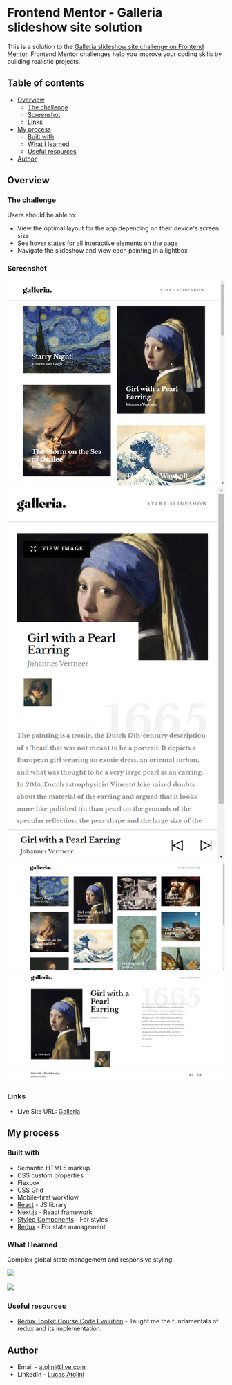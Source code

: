 # Frontend Mentor - Galleria slideshow site solution

This is a solution to the [Galleria slideshow site challenge on Frontend Mentor](https://www.frontendmentor.io/challenges/galleria-slideshow-site-tEA4pwsa6). Frontend Mentor challenges help you improve your coding skills by building realistic projects.

## Table of contents

- [Overview](#overview)
  - [The challenge](#the-challenge)
  - [Screenshot](#screenshot)
  - [Links](#links)
- [My process](#my-process)
  - [Built with](#built-with)
  - [What I learned](#what-i-learned)
  - [Useful resources](#useful-resources)
- [Author](#author)

## Overview

### The challenge

Users should be able to:

- View the optimal layout for the app depending on their device's screen size
- See hover states for all interactive elements on the page
- Navigate the slideshow and view each painting in a lightbox

### Screenshot

![](./capture1.png)
![](./capture2.png)
![](./capture3.png)
![](./capture4.png)


### Links
- Live Site URL: [Galleria](https://galleria-64563.firebaseapp.com/)

## My process

### Built with

- Semantic HTML5 markup
- CSS custom properties
- Flexbox
- CSS Grid
- Mobile-first workflow
- [React](https://reactjs.org/) - JS library
- [Next.js](https://nextjs.org/) - React framework
- [Styled Components](https://styled-components.com/) - For styles
- [Redux](https://redux-toolkit.js.org/) - For state management

### What I learned

Complex global state management and responsive styling.

![](./galleria_mobile_first_slide.gif)

![](./galleria_mobile_first.gif)

### Useful resources

- [Redux Toolkit Course Code Evolution](https://www.youtube.com/playlist?list=PLC3y8-rFHvwiaOAuTtVXittwybYIorRB3) - Taught me the fundamentals of redux and its implementation.

## Author

- Email - <atolini@live.com>
- LinkedIn - [Lucas Atolini](https://www.linkedin.com/in/lucas-atolini-869879221/)




